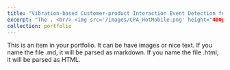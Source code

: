 ```yaml
---
title: "Vibration-based Customer-product Interaction Event Detection for Autonomous Retails"
excerpt: "The . <br/> <img src='/images/CPA_HotMobile.png' height="400px">"
collection: portfolio
---
```


This is an item in your portfolio. It can be have images or nice text. If you name the file .md, it will be parsed as markdown. If you name the file .html, it will be parsed as HTML. 

